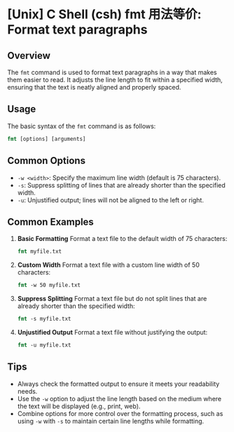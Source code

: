 # [Unix] C Shell (csh) fmt 用法等价: Format text paragraphs

## Overview
The `fmt` command is used to format text paragraphs in a way that makes them easier to read. It adjusts the line length to fit within a specified width, ensuring that the text is neatly aligned and properly spaced.

## Usage
The basic syntax of the `fmt` command is as follows:

```csh
fmt [options] [arguments]
```

## Common Options
- `-w <width>`: Specify the maximum line width (default is 75 characters).
- `-s`: Suppress splitting of lines that are already shorter than the specified width.
- `-u`: Unjustified output; lines will not be aligned to the left or right.

## Common Examples

1. **Basic Formatting**
   Format a text file to the default width of 75 characters:
   ```csh
   fmt myfile.txt
   ```

2. **Custom Width**
   Format a text file with a custom line width of 50 characters:
   ```csh
   fmt -w 50 myfile.txt
   ```

3. **Suppress Splitting**
   Format a text file but do not split lines that are already shorter than the specified width:
   ```csh
   fmt -s myfile.txt
   ```

4. **Unjustified Output**
   Format a text file without justifying the output:
   ```csh
   fmt -u myfile.txt
   ```

## Tips
- Always check the formatted output to ensure it meets your readability needs.
- Use the `-w` option to adjust the line length based on the medium where the text will be displayed (e.g., print, web).
- Combine options for more control over the formatting process, such as using `-w` with `-s` to maintain certain line lengths while formatting.